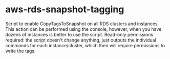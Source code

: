 # aws-rds-snapshot-tagging
Script to enable CopyTagsToSnapshot on all RDS clusters and instances. This action can be performed using the console, however, when you have dozens of instances is better to use the script. Read-only permissions required: the script doesn't change anything, just outputs the individual commands for each instance/cluster, which then will require permissions to write the tags.
